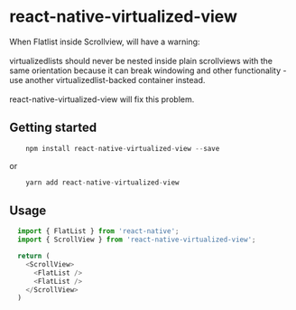 # react-native-virtualized-view
When Flatlist inside Scrollview, will have a warning:
<br>
<br>
virtualizedlists should never be nested inside plain scrollviews with the same orientation because it can break windowing and other functionality - use another virtualizedlist-backed container instead.
<br>
<br>
react-native-virtualized-view will fix this problem.
## Getting started
```js
    npm install react-native-virtualized-view --save
```
or
```js
    yarn add react-native-virtualized-view
```

## Usage
```javascript
  import { FlatList } from 'react-native';
  import { ScrollView } from 'react-native-virtualized-view';

  return (
    <ScrollView>
      <FlatList />
      <FlatList />
    </ScrollView>
  ) 
```
